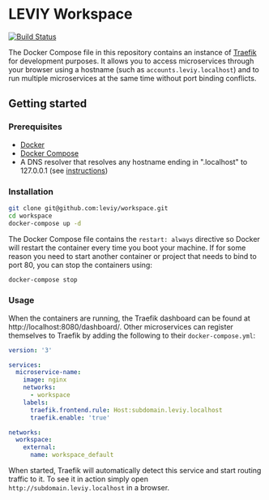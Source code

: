 # LEVIY Workspace

[![Build Status](https://travis-ci.com/leviy/workspace.svg?token=gMER3s1tPFa8FEEFhAM4&branch=master)](https://travis-ci.com/leviy/workspace)

The Docker Compose file in this repository contains an instance of
[Traefik](https://traefik.io/) for development purposes. It allows you to access
microservices through your browser using a hostname (such as
`accounts.leviy.localhost`) and to run multiple microservices at the same time
without port binding conflicts.

## Getting started

### Prerequisites

- [Docker](https://docs.docker.com/install/)
- [Docker Compose](https://docs.docker.com/compose/)
- A DNS resolver that resolves any hostname ending in ".localhost" to 127.0.0.1 (see [instructions](docs/dns.md))

### Installation

```bash
git clone git@github.com:leviy/workspace.git
cd workspace
docker-compose up -d
```

The Docker Compose file contains the `restart: always` directive so Docker will
restart the container every time you boot your machine. If for some reason you
need to start another container or project that needs to bind to port 80, you
can stop the containers using:

```bash
docker-compose stop
```

### Usage

When the containers are running, the Traefik dashboard can be found at
http://localhost:8080/dashboard/. Other microservices can register themselves to
Traefik by adding the following to their `docker-compose.yml`:

```yaml
version: '3'

services:
  microservice-name:
    image: nginx
    networks:
      - workspace
    labels:
      traefik.frontend.rule: Host:subdomain.leviy.localhost
      traefik.enable: 'true'

networks:
  workspace:
    external:
      name: workspace_default
```

When started, Traefik will automatically detect this service and start routing
traffic to it.
To see it in action simply open `http://subdomain.leviy.localhost` in a
browser.
